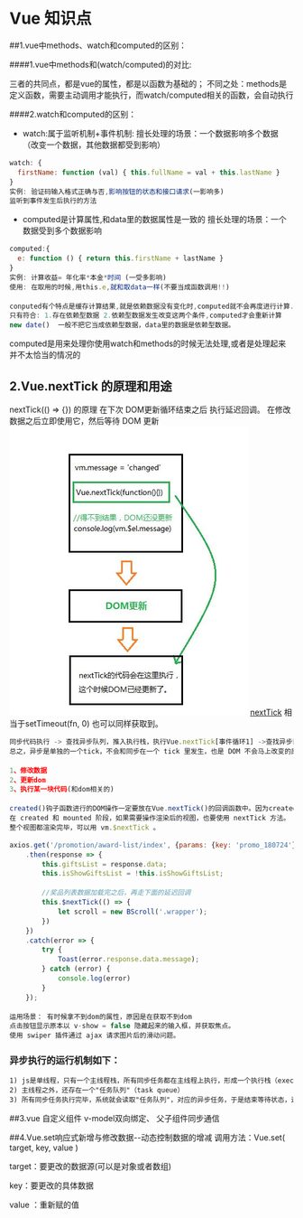 # Vue 知识点

##1.vue中methods、watch和computed的区别：

####1.vue中methods和(watch/computed)的对比:

三者的共同点，都是vue的属性，都是以函数为基础的；
不同之处：methods是定义函数，需要主动调用才能执行，而watch/computed相关的函数，会自动执行

####2.watch和computed的区别：

* watch:属于监听机制+事件机制:
    擅长处理的场景：一个数据影响多个数据（改变一个数据，其他数据都受到影响）
```js
watch: {
  firstName: function (val) { this.fullName = val + this.lastName }
}
实例: 验证码输入格式正确与否,影响按钮的状态和接口请求(一影响多)
监听到事件发生后执行的方法
```

* computed是计算属性,和data里的数据属性是一致的
    擅长处理的场景：一个数据受到多个数据影响
```js
computed:{
  e: function () { return this.firstName + lastName }
}
实例: 计算收益= 年化率*本金*时间 (一受多影响)
使用: 在取用的时候,用this.e,就和取data一样(不要当成函数调用!!)

conputed有个特点是缓存计算结果,就是依赖数据没有变化时,computed就不会再度进行计算.
只有符合: 1.存在依赖型数据 2.依赖型数据发生改变这两个条件,computed才会重新计算
new date()  一般不把它当成依赖型数据，data里的数据是依赖型数据。
```
computed是用来处理你使用watch和methods的时候无法处理,或者是处理起来并不太恰当的情况的


## 2.Vue.nextTick 的原理和用途
nextTick(() => {}) 的原理 在下次 DOM更新循环结束之后 执行延迟回调。
在修改数据之后立即使用它，然后等待 DOM 更新
![](nextTick.png)
[nextTick](https://segmentfault.com/a/1190000012861862)  相当于setTimeout(fn, 0) 也可以同样获取到。
                                                        
```js
同步代码执行 -> 查找异步队列，推入执行栈，执行Vue.nextTick[事件循环1] ->查找异步队列，推入执行栈，执行Vue.nextTick[事件循环2]...
总之，异步是单独的一个tick，不会和同步在一个 tick 里发生，也是 DOM 不会马上改变的原因。

1、修改数据
2、更新dom
3、执行某一块代码(和dom相关的)

created()钩子函数进行的DOM操作一定要放在Vue.nextTick()的回调函数中。因为created时期，dom并未进行任何渲染。
在 created 和 mounted 阶段，如果需要操作渲染后的视图，也要使用 nextTick 方法。
整个视图都渲染完毕，可以用 vm.$nextTick 。
```
```js
axios.get('/promotion/award-list/index', {params: {key: 'promo_180724'}})
    .then(response => {
        this.giftsList = response.data;
        this.isShowGiftsList = !this.isShowGiftsList;
        
        //奖品列表数据加载完之后，再走下面的延迟回调
        this.$nextTick(() => {
            let scroll = new BScroll('.wrapper');
        })
    })
    .catch(error => {
        try {
            Toast(error.response.data.message);
        } catch (error) {
            console.log(error)
        }
    });

运用场景： 有时候拿不到dom的属性，原因是在获取不到dom
点击按钮显示原本以 v-show = false 隐藏起来的输入框，并获取焦点。
使用 swiper 插件通过 ajax 请求图片后的滑动问题。
```

### 异步执行的运行机制如下：
```html
1) js是单线程，只有一个主线程栈，所有同步任务都在主线程上执行，形成一个执行栈（execution context stack 堆）
2) 主线程之外，还存在一个"任务队列"（task queue）
3) 所有同步任务执行完毕，系统就会读取"任务队列"，对应的异步任务，于是结束等待状态，进入执行栈，开始执行。

```

##3.vue 自定义组件 v-model双向绑定、 父子组件同步通信


##4.Vue.set响应式新增与修改数据--动态控制数据的增减
调用方法：Vue.set( target, key, value )

target：要更改的数据源(可以是对象或者数组)

key：要更改的具体数据

value ：重新赋的值